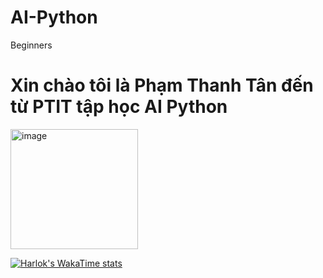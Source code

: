 # AI-Python
Beginners

# Xin chào tôi là Phạm Thanh Tân đến từ PTIT tập học AI Python
<img width="204" height="192" alt="image" src="https://github.com/user-attachments/assets/7c41e8c2-bed7-42e3-ae49-60f9a999a1eb" />

[![Harlok's WakaTime stats](https://github-readme-stats.vercel.app/api/wakatime?username=ffflabs)](https://github.com/anuraghazra/github-readme-stats)
